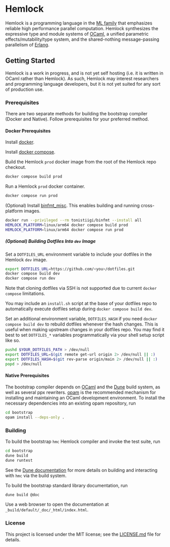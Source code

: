 # Hemlock

Hemlock is a programming language in the [ML
family](https://en.wikipedia.org/wiki/ML_(programming_language)) that emphasizes reliable high
performance parallel computation. Hemlock synthesizes the expressive type and module systems of
[OCaml](http://ocaml.org/), a unified parametric effects/mutability/type system, and the
shared-nothing message-passing parallelism of [Erlang](https://erlang.org/).

## Getting Started

Hemlock is a work in progress, and is not yet self hosting (i.e. it is written in OCaml rather than
Hemlock). As such, Hemlock may interest researchers and programming language developers, but it is
not yet suited for any sort of production use.

### Prerequisites

There are two separate methods for building the bootstrap compiler (Docker and Native). Follow
prerequisites for your preferred method.

#### Docker Prerequisites

Install [docker](https://docs.docker.com/engine/install/).

Install [docker compose](https://docs.docker.com/compose/cli-command/).

Build the Hemlock `prod` docker image from the root of the Hemlock repo checkout.

```sh
docker compose build prod
```

Run a Hemlock `prod` docker container.

```sh
docker compose run prod
```

(Optional) Install
[binfmt_misc](https://docs.docker.com/buildx/working-with-buildx/#build-multi-platform-images). This
enables building and running cross-platform images.
```sh
docker run --privileged --rm tonistiigi/binfmt --install all
HEMLOCK_PLATFORM=linux/arm64 docker compose build prod
HEMLOCK_PLATFORM=linux/arm64 docker compose run prod
```

##### (Optional) Building Dotfiles Into `dev` Image

Set a `DOTFILES_URL` environment variable to include your dotfiles in the Hemlock `dev` image.

```sh
export DOTFILES_URL=https://github.com/<you>/dotfiles.git
docker compose build dev
docker compose run dev
```

Note that cloning dotfiles via SSH is not supported due to current `docker compose` limitations.

You may include an `install.sh` script at the base of your dotfiles repo to automatically execute
dotfiles setup during `docker compose build dev`.

Set an additional environment variable, `DOTFILES_HASH` if you need `docker compose build dev` to
rebuild dotfiles whenever the hash changes. This is useful when making upstream changes in your
dotfiles repo. You may find it best to set `DOTFILES_*` variables programmatically via your shell
setup script like so.

```sh
pushd $YOUR_DOTFILES_PATH > /dev/null
export DOTFILES_URL=$(git remote get-url origin 2> /dev/null || :)
export DOTFILES_HASH=$(git rev-parse origin/main 2> /dev/null || :)
popd > /dev/null
```

#### Native Prerequisites

The bootstrap compiler depends on [OCaml](http://ocaml.org/) and the [Dune](https://dune.build/)
build system, as well as several ppx rewriters.  [opam](https://opam.ocaml.org/) is the recommended
mechanism for installing and maintaining an OCaml development environment. To install the necessary
dependencies into an existing opam repository, run

```sh
cd bootstrap
opam install --deps-only .
```

### Building

To build the bootstrap `hmc` Hemlock compiler and invoke the test suite, run

```sh
cd bootstrap
dune build
dune runtest
```

See the [Dune documentation](https://dune.readthedocs.io/en/latest/) for more details on building
and interacting with `hmc` via the build system.

To build the bootstrap standard library documentation, run

```sh
dune build @doc
```

Use a web browser to open the documentation at `_build/default/_doc/_html/index.html`.

### License

This project is licensed under the MIT license; see the [LICENSE.md](LICENSE.md) file for details.
